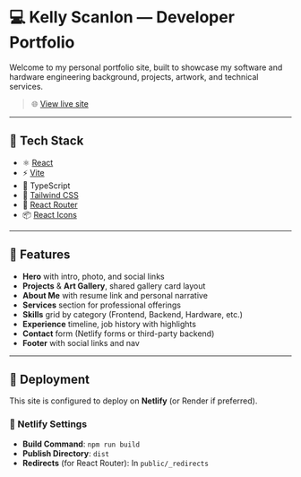 # 💻 Kelly Scanlon — Developer Portfolio

Welcome to my personal portfolio site, built to showcase my software and hardware engineering background, projects, artwork, and technical services.

> 🌐 [View live site](https://your-portfolio.netlify.app)

---

## 🧠 Tech Stack

- ⚛️ [React](https://react.dev/)
- ⚡ [Vite](https://vitejs.dev/)
- 🔷 TypeScript
- 🎨 [Tailwind CSS](https://tailwindcss.com/)
- 🔗 [React Router](https://reactrouter.com/)
- 📦 [React Icons](https://react-icons.github.io/react-icons/)

---

## 📁 Features

- **Hero** with intro, photo, and social links
- **Projects** & **Art Gallery**, shared gallery card layout
- **About Me** with resume link and personal narrative
- **Services** section for professional offerings
- **Skills** grid by category (Frontend, Backend, Hardware, etc.)
- **Experience** timeline, job history with highlights
- **Contact** form (Netlify forms or third-party backend)
- **Footer** with social links and nav

---

## 🚀 Deployment

This site is configured to deploy on **Netlify** (or Render if preferred).

### 🔧 Netlify Settings

- **Build Command**: `npm run build`
- **Publish Directory**: `dist`
- **Redirects** (for React Router): In `public/_redirects`
